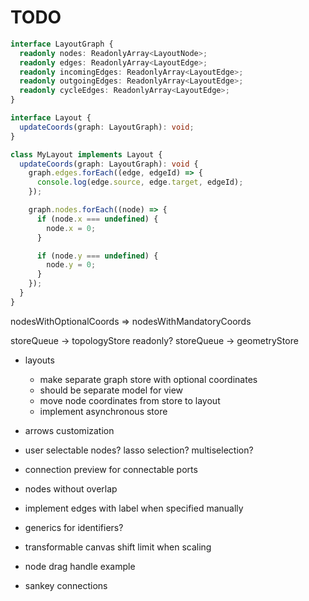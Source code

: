 # TODO

```typescript
interface LayoutGraph {
  readonly nodes: ReadonlyArray<LayoutNode>;
  readonly edges: ReadonlyArray<LayoutEdge>;
  readonly incomingEdges: ReadonlyArray<LayoutEdge>;
  readonly outgoingEdges: ReadonlyArray<LayoutEdge>;
  readonly cycleEdges: ReadonlyArray<LayoutEdge>;
}

interface Layout {
  updateCoords(graph: LayoutGraph): void;
}

class MyLayout implements Layout {
  updateCoords(graph: LayoutGraph): void {
    graph.edges.forEach((edge, edgeId) => {
      console.log(edge.source, edge.target, edgeId);
    });

    graph.nodes.forEach((node) => {
      if (node.x === undefined) {
        node.x = 0;
      }

      if (node.y === undefined) {
        node.y = 0;
      }
    });
  }
}
```

nodesWithOptionalCoords => nodesWithMandatoryCoords

storeQueue -> topologyStore readonly?
storeQueue -> geometryStore

- layouts

  - make separate graph store with optional coordinates
  - should be separate model for view
  - move node coordinates from store to layout
  - implement asynchronous store

- arrows customization
- user selectable nodes? lasso selection? multiselection?
- connection preview for connectable ports
- nodes without overlap

- implement edges with label when specified manually
- generics for identifiers?
- transformable canvas shift limit when scaling
- node drag handle example
- sankey connections
